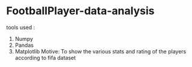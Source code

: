 # FootballPlayer-data-analysis
tools used :
1) Numpy
2) Pandas
3) Matplotlib
Motive:
To show the various stats and rating  of the players according to fifa dataset 
